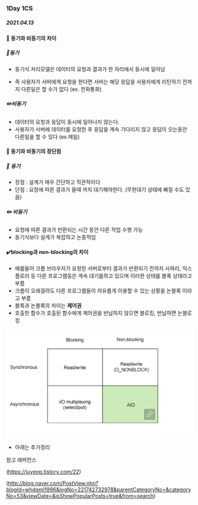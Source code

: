 ### 1Day 1CS



##### 2021.04.13



#### :1st_place_medal: 동기와 비동기의 차이



##### 	:pencil:동기

- 동기식 처리모델은 데이터의 요청과 결과가 한 자리에서 동시에 일어남

- 즉 사용자가 서버에게 요청을 한다면 서버는 해당 응답을 사용자에게 리턴하기 전까지 다른일은 할 수가 없다 (ex. 전화통화)

##### :pencil2:비동기

- 데이터의 요청과 응답이 동시에 일어나지 않는다.
- 사용자가 서버에 데이터를 요청한 후 응답을 계속 기다리지 않고 응답이 오는동안 다른일을 할 수 있다 (ex.메일)

  

#### :2nd_place_medal: 동기와 비동기의 장단점

##### :pencil: 동기

- 장점 : 설계가 매우 간단하고 직관적이다
- 단점 : 요청에 따른 결과가 올때 까지 대기해야한다. (무한대기 상태에 빠질 수도 있음)

##### :pencil2: 비동기

- 요청에 따른 결과가 반환되는 시간 동안 다른 작업 수행 가능
- 동기식보다 설계가 복잡하고 논증적임



#### :heavy_check_mark:blocking과 non-blocking의 차이

- 예를들어 크롬 브라우저가 요청한 서버로부터 결과가 반환되기 전까지 사파리, 익스플로러 등 다른 프로그램등은 계속 대기를하고 있으며 이러한 상태를 블록 상태라고 부름
- 크롬이 오래걸려도 다른 프로그램들이 자유롭게 이용할 수 있는 상황을 논블록 이라고 부름
- 블록과 논블록의 차이는 <b>제어권</b>
- 호출한 함수가 호출된 함수에게 제어권을 반납하지 않으면 블로킹, 반납하면 논블로킹



![20210412_182427](20210412_182427.png)

- 아래는 추가정리





참고 래퍼런스

(https://juyeop.tistory.com/22)

(http://blog.naver.com/PostView.nhn?blogId=whdgml1996&logNo=221742732978&parentCategoryNo=&categoryNo=53&viewDate=&isShowPopularPosts=true&from=search)